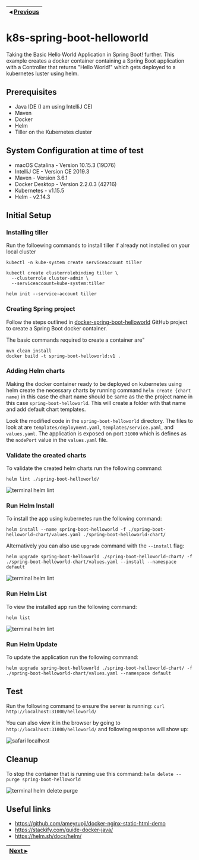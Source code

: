 | ◂ [Previous](https://github.com/ameyrupji-k8s/docker-spring-boot-helloworld) |
|-----|

# k8s-spring-boot-helloworld

Taking the Basic Hello World Application in Spring Boot! further. This example creates a docker container containing a Spring Boot application with a Controller that returns "Hello World!" which gets deployed to a kubernetes luster using helm.


## Prerequisites

- Java IDE (I am using IntelliJ CE)
- Maven
- Docker
- Helm
- Tiller on the Kubernetes cluster

## System Configuration at time of test

- macOS Catalina - Version 10.15.3 (19D76)
- IntelliJ CE - Version CE 2019.3
- Maven - Version 3.6.1
- Docker Desktop - Version 2.2.0.3 (42716)
- Kubernetes - v1.15.5
- Helm - v2.14.3

## Initial Setup

### Installing tiller

Run the folloewing commands to install tiller if already not installed on your local cluster 

```shell script
kubectl -n kube-system create serviceaccount tiller

kubectl create clusterrolebinding tiller \
  --clusterrole cluster-admin \
  --serviceaccount=kube-system:tiller

helm init --service-account tiller
```

### Creating Spring project

Follow the steps outlined in [docker-spring-boot-helloworld](https://github.com/ameyrupji/docker-spring-boot-helloworld) GitHub project to create a Spring Boot docker container. 

The basic commands required to create a container are"

```
mvn clean install
docker build -t spring-boot-helloworld:v1 .
```

### Adding Helm charts

Making the docker container ready to be deployed on kubernetes using helm create the necessary charts by running command `helm create {chart name}` in this case the chart name should be same as the the project name in this case `spring-boot-helloworld`. This will create a folder with that name and add default chart templates.

Look the modified code in the `spring-boot-helloworld` directory. The files to look at are `templates/deployment.yaml`, `templates/service.yaml`, and `values.yaml`. The application is exposed on port `31000` which is defines as the `nodePort` value in the `values.yaml` file.


### Validate the created charts

To validate the created helm charts run the following command:

`helm lint ./spring-boot-helloworld/`

![terminal helm lint](images/terminal-helm-lint.png)

### Run Helm Install

To install the app using kubernetes run the following command:

`helm install --name spring-boot-helloworld -f ./spring-boot-helloworld-chart/values.yaml ./spring-boot-helloworld-chart/`

Alternatively you can also use `upgrade` command with the `--install` flag:

`helm upgrade spring-boot-helloworld ./spring-boot-helloworld-chart/ -f ./spring-boot-helloworld-chart/values.yaml --install --namespace default`

![terminal helm lint](images/terminal-helm-install.png)

### Run Helm List

To view the installed app run the following command:

`helm list`

![terminal helm lint](images/terminal-helm-lint.png)

### Run Helm Update

To update the application run the following command:

`helm upgrade spring-boot-helloworld ./spring-boot-helloworld-chart/ -f ./spring-boot-helloworld-chart/values.yaml --namespace default`


## Test 

Run the following command to ensure the server is running: `curl http://localhost:31000/helloworld/`

You can also view it in the browser by going to `http://localhost:31000/helloworld/` and following response will show up:

![safari localhost](images/safari-localhost.png)

## Cleanup


To stop the container that is running use this command: `helm delete --purge spring-boot-helloworld`

![terminal helm delete purge](images/terminal-helm-delete-purge.png)

## Useful links

- https://github.com/ameyrupji/docker-nginx-static-html-demo
- https://stackify.com/guide-docker-java/
- https://helm.sh/docs/helm/

| [Next ▸](https://github.com/ameyrupji-k8s/k8s-spring-boot-helloworld-liveness-readiness-probes) |
|-----|
